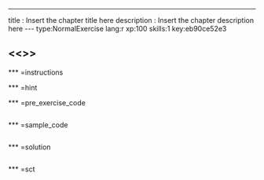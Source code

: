 ---
title       : Insert the chapter title here
description : Insert the chapter description here
--- type:NormalExercise lang:r xp:100 skills:1 key:eb90ce52e3
## <<<New Exercise>>> 


*** =instructions

*** =hint

*** =pre_exercise_code
```{r}

```

*** =sample_code
```{r}

```

*** =solution
```{r}

```

*** =sct
```{r}

```
